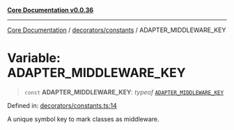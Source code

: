 [**Core Documentation v0.0.36**](../../../README.md)

***

[Core Documentation](../../../modules.md) / [decorators/constants](../README.md) / ADAPTER\_MIDDLEWARE\_KEY

# Variable: ADAPTER\_MIDDLEWARE\_KEY

> `const` **ADAPTER\_MIDDLEWARE\_KEY**: *typeof* [`ADAPTER_MIDDLEWARE_KEY`](ADAPTER_MIDDLEWARE_KEY.md)

Defined in: [decorators/constants.ts:14](https://github.com/stonemjs/core/blob/9f959fbf0878444ad50749e09c8b1ee612a83d71/src/decorators/constants.ts#L14)

A unique symbol key to mark classes as middleware.

